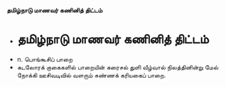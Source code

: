 **தமிழ்நாடு மாணவர் கணினித் திட்டம்**
- # தமிழ்நாடு மாணவர் கணினித் திட்டம்
- n. பொங்கூசிப் பாறை
- கடலோரக் குகைகளில் பாறையின் கரைசல் துளி வீழ்வால் நிலத்தினின்று மேல் நோக்கி ஊசிவடிவில் வளரும் சுண்ணக் கரியகைப் பாறை.

